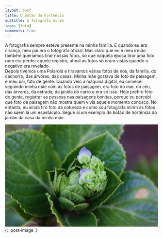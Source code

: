 ```yaml
---
layout: post
title: O botão da hortência
subtitle: A fotógrafa mirim
tags: [foto]
comments: true
---
```


A fotografia sempre esteve presente na minha família. E quando eu era criança, meu pai era o fotográfo oficial. Mas claro que eu e meu irmão também queriamos tirar nossas fotos, só que naquela época tirar uma foto ruim era perder aquele registro, afinal as fotos só eram vistas quando o negativo era revelado.  
Depois tivemos uma Polaroid e tiravamos várias fotos de nós, da família, do cachorro, das árvores, das casas. Minha mãe gostava de foto de paisagem, e meu pai, foto de gente. Quando veio a máquina digital, eu comecei seguindo minha mãe com as fotos de paisagem, era foto do mar, do céu, das árvores, da estrada, da janela do carro e era só isso. Hoje prefiro foto de gente, registrar as pessoas nas paisagens bonitas, porque eu percebi que foto de paisagem não mostra quem vivia aquele momento conosco.  No entanto, eu ainda tiro foto de natureza e como sou fotografa mirim as fotos não saem lá um espetáculo. Segue aí um exemplo do botão de hortência do jardim da casa da minha mãe.

![botaodehortencia](/assets/img/IMG_8586.png){: .post-image :}
